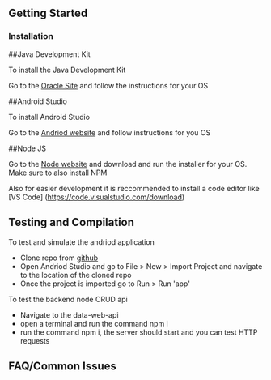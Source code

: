 ## Getting Started

### Installation

##Java Development Kit

To install the Java Development Kit 

Go to the [Oracle Site](https://www.oracle.com/ca-en/java/technologies/javase-jdk15-downloads.html) and follow the instructions for your OS

##Android Studio

To install Android Studio 

Go to the [Andriod website](https://developer.android.com/studio) and follow instructions for you OS 

##Node JS

Go to the [Node website](https://developer.android.com/studio) and download and run the installer for your OS. Make sure to also install NPM

Also for easier development it is reccommended to install a code editor like [VS Code] (https://code.visualstudio.com/download)

## Testing and Compilation 

To test and simulate the andriod application 

- Clone repo from [github](https://github.com/minhatle/PRJ666---COVID-Tracking/)
- Open Andriod Studio and go to File > New > Import Project and navigate to the location of the cloned repo 
- Once the project is imported go to Run > Run 'app' 

To test the backend node CRUD api 
- Navigate to the data-web-api
- open a terminal and run the command npm i 
- run the command npm i, the server should start and you can test HTTP requests

## FAQ/Common Issues 

